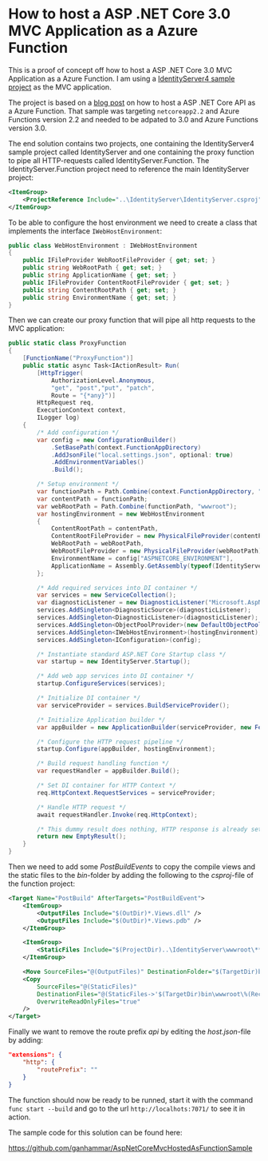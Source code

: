 # How to host a ASP .NET Core 3.0 MVC Application as a Azure Function

This is a proof of concept off how to host a ASP .NET Core 3.0 MVC Application as a Azure Function. I am using a [IdentityServer4 sample project](https://github.com/IdentityServer/IdentityServer4/tree/master/samples/Quickstarts/3_AspNetCoreAndApis) as the MVC application.

The project is based on a [blog post](https://sigma.software/about/media/hosting-aspnet-core-api-inside-azure-functions-without-testserver) on how to host a ASP .NET Core API as a Azure Function. That sample was targeting `netcoreapp2.2` and Azure Functions version 2.2 and needed to be adpated to 3.0 and Azure Functions version 3.0.

The end solution contains two projects, one containing the IdentityServer4 sample project called IdentityServer and one containing the proxy function to pipe all HTTP-requests called IdentityServer.Function. The IdentityServer.Function project need to reference the main IdentityServer project:

```xml
<ItemGroup>
    <ProjectReference Include="..\IdentityServer\IdentityServer.csproj" />
</ItemGroup>
```

To be able to configure the host environment we need to create a class that implements the interface `IWebHostEnvironment`:

```c#
public class WebHostEnvironment : IWebHostEnvironment
{
    public IFileProvider WebRootFileProvider { get; set; }
    public string WebRootPath { get; set; }
    public string ApplicationName { get; set; }
    public IFileProvider ContentRootFileProvider { get; set; }
    public string ContentRootPath { get; set; }
    public string EnvironmentName { get; set; }
}
```

Then we can create our proxy function that will pipe all http requests to the MVC application:

```c#
public static class ProxyFunction
{
    [FunctionName("ProxyFunction")]
    public static async Task<IActionResult> Run(
        [HttpTrigger(
            AuthorizationLevel.Anonymous,
            "get", "post","put", "patch",
            Route = "{*any}")]
        HttpRequest req,
        ExecutionContext context,
        ILogger log)
    {
        /* Add configuration */
        var config = new ConfigurationBuilder()
            .SetBasePath(context.FunctionAppDirectory)
            .AddJsonFile("local.settings.json", optional: true)
            .AddEnvironmentVariables()
            .Build();

        /* Setup environment */
        var functionPath = Path.Combine(context.FunctionAppDirectory, "bin");
        var contentPath = functionPath;
        var webRootPath = Path.Combine(functionPath, "wwwroot");
        var hostingEnvironment = new WebHostEnvironment
        {
            ContentRootPath = contentPath,
            ContentRootFileProvider = new PhysicalFileProvider(contentPath),
            WebRootPath = webRootPath,
            WebRootFileProvider = new PhysicalFileProvider(webRootPath),
            EnvironmentName = config["ASPNETCORE_ENVIRONMENT"],
            ApplicationName = Assembly.GetAssembly(typeof(IdentityServer.Startup)).FullName,
        };

        /* Add required services into DI container */
        var services = new ServiceCollection();
        var diagnosticListener = new DiagnosticListener("Microsoft.AspNetCore");
        services.AddSingleton<DiagnosticSource>(diagnosticListener);
        services.AddSingleton<DiagnosticListener>(diagnosticListener);
        services.AddSingleton<ObjectPoolProvider>(new DefaultObjectPoolProvider());
        services.AddSingleton<IWebHostEnvironment>(hostingEnvironment);
        services.AddSingleton<IConfiguration>(config);

        /* Instantiate standard ASP.NET Core Startup class */
        var startup = new IdentityServer.Startup();

        /* Add web app services into DI container */
        startup.ConfigureServices(services);

        /* Initialize DI container */
        var serviceProvider = services.BuildServiceProvider();

        /* Initialize Application builder */
        var appBuilder = new ApplicationBuilder(serviceProvider, new FeatureCollection());

        /* Configure the HTTP request pipeline */
        startup.Configure(appBuilder, hostingEnvironment);

        /* Build request handling function */
        var requestHandler = appBuilder.Build();

        /* Set DI container for HTTP Context */
        req.HttpContext.RequestServices = serviceProvider;

        /* Handle HTTP request */
        await requestHandler.Invoke(req.HttpContext);

        /* This dummy result does nothing, HTTP response is already set by requestHandler */
        return new EmptyResult();
    }
}
```

Then we need to add some *PostBuildEvents* to copy the compile views and the static files to the *bin*-folder by adding the following to the *csproj*-file of the function project:

```xml
<Target Name="PostBuild" AfterTargets="PostBuildEvent">
    <ItemGroup>
        <OutputFiles Include="$(OutDir)*.Views.dll" />
        <OutputFiles Include="$(OutDir)*.Views.pdb" />
    </ItemGroup>

    <ItemGroup>
        <StaticFiles Include="$(ProjectDir)..\IdentityServer\wwwroot\**\*" />
    </ItemGroup>

    <Move SourceFiles="@(OutputFiles)" DestinationFolder="$(TargetDir)bin" OverwriteReadOnlyFiles="true" />
    <Copy
        SourceFiles="@(StaticFiles)"
        DestinationFiles="@(StaticFiles->'$(TargetDir)bin\wwwroot\%(RecursiveDir)%(Filename)%(Extension)')"
        OverwriteReadOnlyFiles="true"
    />
</Target>
```

Finally we want to remove the route prefix *api* by editing the *host.json*-file by adding:

```json
"extensions": {
    "http": {
        "routePrefix": ""
    }
}
```

The function should now be ready to be runned, start it with the command `func start --build` and go to the url `http://localhots:7071/` to see it in action.

The sample code for this solution can be found here:

https://github.com/ganhammar/AspNetCoreMvcHostedAsFunctionSample